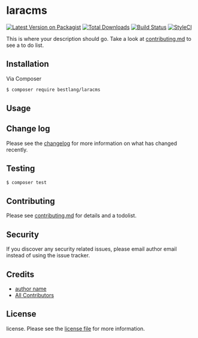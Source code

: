 # laracms

[![Latest Version on Packagist][ico-version]][link-packagist]
[![Total Downloads][ico-downloads]][link-downloads]
[![Build Status][ico-travis]][link-travis]
[![StyleCI][ico-styleci]][link-styleci]

This is where your description should go. Take a look at [contributing.md](contributing.md) to see a to do list.

## Installation

Via Composer

``` bash
$ composer require bestlang/laracms
```

## Usage

## Change log

Please see the [changelog](changelog.md) for more information on what has changed recently.

## Testing

``` bash
$ composer test
```

## Contributing

Please see [contributing.md](contributing.md) for details and a todolist.

## Security

If you discover any security related issues, please email author email instead of using the issue tracker.

## Credits

- [author name][link-author]
- [All Contributors][link-contributors]

## License

license. Please see the [license file](license.md) for more information.

[ico-version]: https://img.shields.io/packagist/v/bestlang/laracms.svg?style=flat-square
[ico-downloads]: https://img.shields.io/packagist/dt/bestlang/laracms.svg?style=flat-square
[ico-travis]: https://img.shields.io/travis/bestlang/laracms/master.svg?style=flat-square
[ico-styleci]: https://styleci.io/repos/12345678/shield

[link-packagist]: https://packagist.org/packages/bestlang/laracms
[link-downloads]: https://packagist.org/packages/bestlang/laracms
[link-travis]: https://travis-ci.org/bestlang/laracms
[link-styleci]: https://styleci.io/repos/12345678
[link-author]: https://github.com/bestlang
[link-contributors]: ../../contributors
